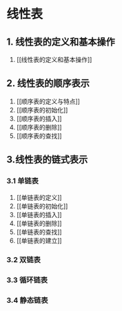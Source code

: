 # 线性表

## 1. 线性表的定义和基本操作

1. [[线性表的定义和基本操作]]

## 2. 线性表的顺序表示

1. [[顺序表的定义与特点]]
2. [[顺序表的初始化]]
3. [[顺序表的插入]]
4. [[顺序表的删除]]
5. [[顺序表的查找]]

## 3.线性表的链式表示

### 3.1 单链表

1. [[单链表的定义]]
2. [[单链表的初始化]]
3. [[单链表的插入]]
4. [[单链表的删除]]
5. [[单链表的查找]]
6. [[单链表的建立]]

### 3.2 双链表

### 3.3 循环链表

### 3.4 静态链表

